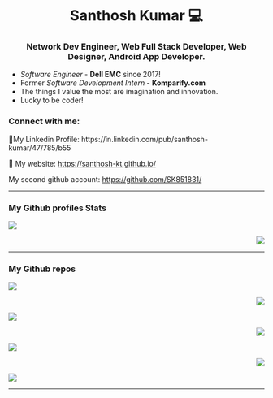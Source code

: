 <h1 align="center"><b>Santhosh Kumar 💻</b></h1>
<h3 align="center">Network Dev Engineer, Web Full Stack Developer, Web Designer, Android App Developer.</h3>

- *Software Engineer* - **Dell EMC** since 2017!
- Former *Software Development Intern* - **Komparify.com**
- The things I value the most are imagination and innovation.
- Lucky to be coder!

<h3 align="left">Connect with me:</h3>
🔗My Linkedin Profile: https://in.linkedin.com/pub/santhosh-kumar/47/785/b55

📝 My website: https://santhosh-kt.github.io/

My second github account: https://github.com/SK851831/

---
<h3> My Github profiles Stats </h3>
<p align="left">
<img src="https://github-readme-stats.vercel.app/api?username=santhosh-kt&custom_title=My%20santhosh-kt%20Github%20Stats&show_icons=true&hide=stars,commits&theme=vue">
</p>
<p align="right">
<img src="https://github-readme-stats.vercel.app/api?username=sk851831&custom_title=My%20sk851831%20Github%20Stats&show_icons=true&hide=stars,commits&theme=vue">
</p>

---
<h3> My Github repos </h3>
<p align="left">
<img src="https://github-readme-stats.vercel.app/api/pin/?username=santhosh-kt&repo=sonic-buildimage&theme=vue">
</p>
<p align="right">
<img src="https://github-readme-stats.vercel.app/api/pin/?username=santhosh-kt&repo=sonic-utilities&theme=vue">
</p>
<p align="left">
<img src="https://github-readme-stats.vercel.app/api/pin/?username=santhosh-kt&repo=sonic-swss&theme=vue">
</p>
<p align="right">
<img src="https://github-readme-stats.vercel.app/api/pin/?username=santhosh-kt&repo=sonic-swss-common&theme=vue">
</p>
<p align="left">
<img src="https://github-readme-stats.vercel.app/api/pin/?username=santhosh-kt&repo=santhosh-kt.github.io&theme=vue">
</p>
<p align="right">
<img src="https://github-readme-stats.vercel.app/api/pin/?username=sk851831&repo=Interrupt15&theme=vue">
</p>
<p align="left">
<img src="https://github-readme-stats.vercel.app/api/pin/?username=sk851831&repo=III&theme=vue">
</p>

---
